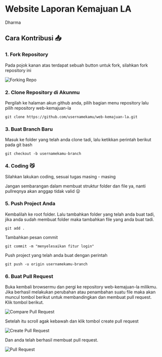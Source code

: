 # Website Laporan Kemajuan LA

Dharma

## Cara Kontribusi :inbox_tray:

### 1. Fork Repository

Pada pojok kanan atas terdapat sebuah button untuk fork, silahkan fork repository ini

![Forking Repo](img/fork.jpg)

### 2. Clone Repository di Akunmu

Pergilah ke halaman akun github anda, pilih bagian menu repository lalu pilih repository web-kemajuan-la

`git clone https://github.com/usernamekamu/web-kemajuan-la.git`

### 3. Buat Branch Baru

Masuk ke folder yang telah anda clone tadi, lalu ketikkan perintah berikut pada git bash

`git checkout -b usernamekamu-branch`

### 4. Coding :smirk_cat:

Silahkan lakukan coding, sesuai tugas masing - masing

Jangan sembarangan dalam membuat struktur folder dan file ya, nanti pullreqnya akan anggap tidak valid :stuck_out_tongue:

### 5. Push Project Anda

Kembalilah ke root folder. Lalu tambahkan folder yang telah anda buat tadi, jika anda sudah membuat folder maka tambahkan file yang anda buat tadi.

`git add .`

Tambahkan pesan commit

`git commit -m "menyelesaikan fitur login"`

Push project yang telah anda buat dengan perintah

`git push -u origin usernamekamu-branch`

### 6. Buat Pull Request

Buka kembali browsermu dan pergi ke repository web-kemajuan-la milikmu. Jika berhasil melakukan perubahan atau penambahan suatu file maka akan muncul tombol berikut untuk membandingkan dan membuat pull request. Klik tombol berikut.

![Compare Pull Request](img/comparepullreq.jpg)

Setelah itu scroll agak kebawah dan klik tombol create pull request

![Create Pull Request](img/createpullrequest.jpg)

Dan anda telah berhasil membuat pull request.

![Pull Request](img/suksespullreq.jpg)
